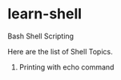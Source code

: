 # learn-shell

Bash Shell Scripting

Here are the list of Shell Topics.

1. Printing with echo command

